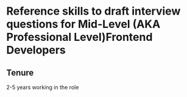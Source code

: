 # Reference skills to draft interview questions for Mid-Level (AKA Professional Level)Frontend Developers

## Tenure

2-5 years working in the role

